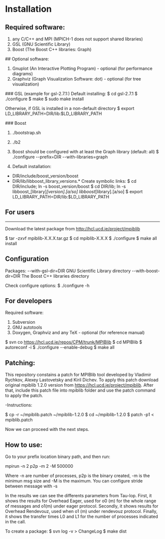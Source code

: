


# Installation

## Required software:
1. any C/C++ and MPI (MPICH-1 does not support shared libraries)
2. GSL (GNU Scientific Library)
3. Boost (The Boost C++ libraries: Graph)


## Optional software:
1. Gnuplot (An Interactive Plotting Program) -
   optional (for performance diagrams)
2. Graphviz (Graph Visualization Software: dot) -
   optional (for tree visualization)


### GSL
(example for gsl-2.7.1:)
Default installing:
$ cd gsl-2.7.1
$ ./configure
$ make
$ sudo make install

Otherwise, if GSL is installed in a non-default directory
$ export LD_LIBRARY_PATH=DIR/lib:$LD_LIBRARY_PATH


### Boost
1. ./bootstrap.sh
2. ./b2


1. Boost should be configured with at least the Graph library
   (default: all)
$ ./configure --prefix=DIR --with-libraries=graph
2. Default installation:
 - DIR/include/boost_version/boost
 - DIR/lib/libboost_library_versions.*
Create symbolic links:
$ cd DIR/include; ln -s boost_version/boost
$ cd DIR/lib; ln -s libboost_[library]_[version].[a/so] libboost_[library].[a/so]
$ export LD_LIBRARY_PATH=DIR/lib:$LD_LIBRARY_PATH

## For users
---------

Download the latest package from http://hcl.ucd.ie/project/mpiblib

$ tar -zxvf mpiblib-X.X.X.tar.gz
$ cd mpiblib-X.X.X
$ ./configure
$ make all install

Configuration
-------------

Packages:
  --with-gsl-dir=DIR      GNU Scientific Library directory
  --with-boost-dir=DIR    The Boost C++ libraries directory

Check configure options:
$ ./configure -h

For developers
--------------

Required software:
1. Subversion
2. GNU autotools
3. Doxygen, Graphviz and any TeX - optional (for reference manual)

$ svn co https://hcl.ucd.ie/repos/CPM/trunk/MPIBlib
$ cd MPIBlib
$ autoreconf -i
$ ./configure --enable-debug
$ make all

Patching:
------------

This repository constains a patch for MPIBlib tool developed by Vladimir Rychkov, Alexey Lastovetsky and Kiril Dichev.
To apply this patch download original mpiblib 1.2.0 version from https://hcl.ucd.ie/project/mpiblib.
After that, include this patch file into mpiblib folder and use the patch command to apply the patch.

-Instructions:

$ cp -r ~/mpiblib.patch ~/mpiblib-1.2.0
$ cd ~/mpiblib-1.2.0
$ patch -p1 < mpiblib.patch

Now we can proceed with the next steps.

How to use:
------------

Go to your prefix location binary path, and then run:

mpirun -n 2 p2p -m 2 -M 500000

Where -n are number of processes, p2p is the binary created, -m is the minimun msg size and -M is the maximum. You can configure stride between message with -s

In the results we can see the differents parameters from Tau-lop.
First, it shows the results for Overhead Eager, used for o0 (m) for the whole range of messages and o1(m) under eager protocol.
Secondly, it shows results for Overhead Rendevouz, used when o1 (m) under rendevouz protocol.
Finally, it shows the transfer times L0 and L1 for the number of processes indicated in the call.


To create a package:
$ svn log -v > ChangeLog
$ make dist
